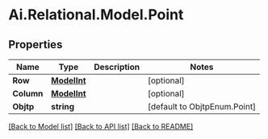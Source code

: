 
# Ai.Relational.Model.Point

## Properties

Name | Type | Description | Notes
------------ | ------------- | ------------- | -------------
**Row** | [**ModelInt**](ModelInt.md) |  | [optional] 
**Column** | [**ModelInt**](ModelInt.md) |  | [optional] 
**Objtp** | **string** |  | [default to ObjtpEnum.Point]

[[Back to Model list]](../README.md#documentation-for-models)
[[Back to API list]](../README.md#documentation-for-api-endpoints)
[[Back to README]](../README.md)

